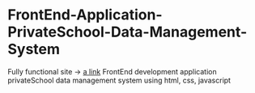 # FrontEnd-Application-PrivateSchool-Data-Management-System
Fully functional site -> 
[a link](https://privateschool.epizy.com) 
FrontEnd development application privateSchool data management system using html, css, javascript
